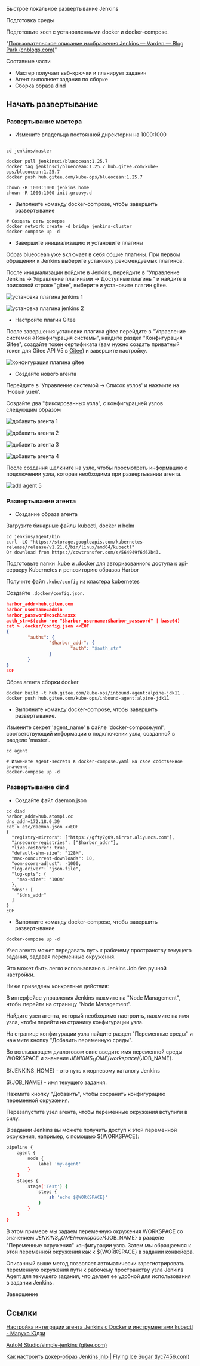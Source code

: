Быстрое локальное развертывание Jenkins

Подготовка среды

Подготовьте хост с установленными docker и docker-compose.



"[Пользовательское описание изображения Jenkins — Varden — Blog Park (cnblogs.com)](https://www.cnblogs.com/varden/p/15183883.html)"



Составные части

- Мастер получает веб-крючки и планирует задания
- Агент выполняет задания по сборке
- Сборка образа dind

## Начать развертывание

### Развертывание мастера

- Измените владельца постоянной директории на 1000:1000

```shell

cd jenkins/master

docker pull jenkinsci/blueocean:1.25.7
docker tag jenkinsci/blueocean:1.25.7 hub.gitee.com/kube-ops/blueocean:1.25.7
docker push hub.gitee.com/kube-ops/blueocean:1.25.7

chown -R 1000:1000 jenkins_home
chown -R 1000:1000 init.groovy.d
```

- Выполните команду docker-compose, чтобы завершить развертывание

```shell
# Создать сеть докеров
docker network create -d bridge jenkins-cluster
docker-compose up -d
```

- Завершите инициализацию и установите плагины

Образ blueocean уже включает в себя общие плагины. При первом обращении к Jenkins выберите установку рекомендуемых плагинов.

После инициализации войдите в Jenkins, перейдите в "Управление Jenkins -> Управление плагинами -> Доступные плагины" и найдите в поисковой строке "gitee", выберите и установите плагин gitee.

![установка плагина jenkins 1](./imgs/find_gitee_plugin_1.png)

![установка плагина jenkins 2](./imgs/find_gitee_plugin_2.png)

- Настройте плагин Gitee

После завершения установки плагина gitee перейдите в "Управление системой->Конфигурация системы", найдите раздел "Конфигурация Gitee", создайте токен сертификата (вам нужно создать приватный токен для Gitee API V5 в [Gitee](https://gitee.com/profile/personal_access_tokens)) и завершите настройку.

![конфигурация плагина gitee](./imgs/config_gitee_plugin.png)

- Создайте нового агента

Перейдите в 'Управление системой -> Список узлов' и нажмите на 'Новый узел'.

Создайте два "фиксированных узла", с конфигурацией узлов следующим образом

![добавить агента 1](./imgs/add_agent_1.png)

![добавить агента 2](./imgs/add_agent_2.png)

![добавить агента 3](./imgs/add_agent_3.png)

![добавить агента 4](./imgs/add_agent_4.png)

После создания щелкните на узле, чтобы просмотреть информацию о подключении узла, которая необходима при развертывании агента.

![add agent 5](./imgs/add_agent_5.png)

### Развертывание агента

- Создание образа агента

Загрузите бинарные файлы kubectl, docker и helm

```
cd jenkins/agent/bin
curl -LO "https://storage.googleapis.com/kubernetes-release/release/v1.21.6/bin/linux/amd64/kubectl"
Or download from https://cowtransfer.com/s/564949f6d62b43.
```

Подготовьте папки .kube и .docker для авторизованного доступа к api-серверу Kubernetes и репозиторию образов Harbor

Получите файл `.kube/config` из кластера kubernetes

Создайте `.docker/config.json`.

```json
harbor_addr=hub.gitee.com
harbor_username=admin
harbor_password=oschinaxxx
auth_str=$(echo -ne "$harbor_username:$harbor_password" | base64)
cat > .docker/config.json <<EOF
{
        "auths": {
                "$harbor_addr": {
                        "auth": "$auth_str"
                }
        }
}
EOF
```

Образ агента сборки docker

```shell
docker build -t hub.gitee.com/kube-ops/inbound-agent:alpine-jdk11 .
docker push hub.gitee.com/kube-ops/inbound-agent:alpine-jdk11

```

- Выполните команду docker-compose, чтобы завершить развертывание.

Измените секрет 'agent_name' в файле 'docker-compose.yml', соответствующий информации о подключении узла, созданной в разделе 'master'.

```shell
cd agent

# Измените agent-secrets в docker-compose.yaml на свое собственное значение.
docker-compose up -d
```

### Развертывание dind

- Создайте файл daemon.json

```shell
cd dind
harbor_addr=hub.atompi.cc
dns_addr=172.18.0.39
cat > etc/daemon.json <<EOF
{
  "registry-mirrors": ["https://gfty7g09.mirror.aliyuncs.com"],
  "insecure-registries": ["$harbor_addr"],
  "live-restore": true,
  "default-shm-size": "128M",
  "max-concurrent-downloads": 10,
  "oom-score-adjust": -1000,
  "log-driver": "json-file",
  "log-opts": {
    "max-size": "100m"
  },
  "dns": [
    "$dns_addr"
  ]
}
EOF
```

- Выполните команду docker-compose, чтобы завершить развертывание

```shell
docker-compose up -d
```

Узел агента может передавать путь к рабочему пространству текущего задания, задавая переменные окружения.

Это может быть легко использовано в Jenkins Job без ручной настройки.

Ниже приведены конкретные действия:

В интерфейсе управления Jenkins нажмите на "Node Management", чтобы перейти на страницу "Node Management".

Найдите узел агента, который необходимо настроить, нажмите на имя узла, чтобы перейти на страницу конфигурации узла.

На странице конфигурации узла найдите раздел "Переменные среды" и нажмите кнопку "Добавить переменную среды".

Во всплывающем диалоговом окне введите имя переменной среды WORKSPACE и значение ${JENKINS_HOME}/workspace/${JOB_NAME}.

${JENKINS_HOME} - это путь к корневому каталогу Jenkins

${JOB_NAME} - имя текущего задания.

Нажмите кнопку "Добавить", чтобы сохранить конфигурацию переменной окружения.

Перезапустите узел агента, чтобы переменные окружения вступили в силу.

В задании Jenkins вы можете получить доступ к этой переменной окружения, например, с помощью ${WORKSPACE}:

```sh
pipeline {
    agent {
        node {
            label 'my-agent'
        }
    }
    stages {
        stage('Test') {
            steps {
                sh 'echo ${WORKSPACE}'
            }
        }
    }
}
```

В этом примере мы задаем переменную окружения WORKSPACE со значением ${JENKINS_HOME}/workspace/${JOB_NAME} в разделе "Переменные окружения" конфигурации узла. Затем мы обращаемся к этой переменной окружения как к ${WORKSPACE} в задании конвейера.

Описанный выше метод позволяет автоматически зарегистрировать переменную окружения пути к рабочему пространству узла Jenkins Agent для текущего задания, что делает ее удобной для использования в задании Jenkins.

Завершение

## Ссылки

[Настройка интеграции агента Jenkins с Docker и инструментами kubectl - Маруко Юдзи](URL)

[AutoM Studio/simple-jenkins (gitee.com)](https://gitee.com/autom-studio/simple-jenkins)

[Как настроить докер-образ Jenkins jnlp | Flying Ice Sugar (lyc7456.com)](https://www.lyc7456.com/jenkins/20230505072617.html)